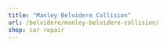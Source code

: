 ```yaml
---
title: "Manley Belvidere Collision"
url: /belvidere/manley-belvidere-collision/
shop: car repair
---
```

